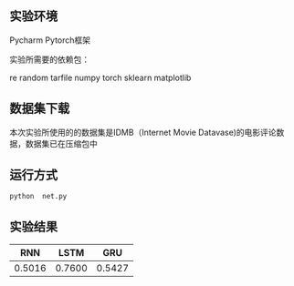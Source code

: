 ## 实验环境

Pycharm  Pytorch框架

实验所需要的依赖包：

re    random    tarfile  numpy   torch    sklearn  matplotlib 

## 数据集下载

本次实验所使用的的数据集是IDMB（Internet Movie Datavase)的电影评论数据，数据集已在压缩包中

## 运行方式

`python  net.py`


## 实验结果

|  RNN   |  LSTM  |  GRU   |
| :----: | :----: | :----: |
| 0.5016 | 0.7600 | 0.5427 |

